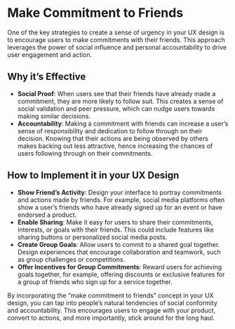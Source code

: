 # Make Commitment to Friends

One of the key strategies to create a sense of urgency in your UX design is to encourage users to make commitments with their friends. This approach leverages the power of social influence and personal accountability to drive user engagement and action.

## Why it’s Effective

- **Social Proof**: When users see that their friends have already made a commitment, they are more likely to follow suit. This creates a sense of social validation and peer pressure, which can nudge users towards making similar decisions.
- **Accountability**: Making a commitment with friends can increase a user’s sense of responsibility and dedication to follow through on their decision. Knowing that their actions are being observed by others makes backing out less attractive, hence increasing the chances of users following through on their commitments.

## How to Implement it in your UX Design

- **Show Friend’s Activity**: Design your interface to portray commitments and actions made by friends. For example, social media platforms often show a user’s friends who have already signed up for an event or have endorsed a product.
- **Enable Sharing**: Make it easy for users to share their commitments, interests, or goals with their friends. This could include features like sharing buttons or personalized social media posts.
- **Create Group Goals**: Allow users to commit to a shared goal together. Design experiences that encourage collaboration and teamwork, such as group challenges or competitions.
- **Offer Incentives for Group Commitments**: Reward users for achieving goals together, for example, offering discounts or exclusive features for a group of friends who sign up for a service together.

By incorporating the “make commitment to friends” concept in your UX design, you can tap into people’s natural tendencies of social conformity and accountability. This encourages users to engage with your product, convert to actions, and more importantly, stick around for the long haul.

